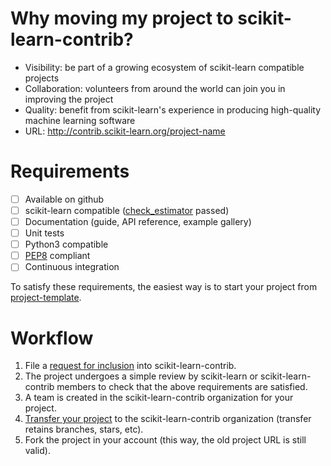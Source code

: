 # Why moving my project to scikit-learn-contrib?

* Visibility: be part of a growing ecosystem of scikit-learn compatible projects
* Collaboration: volunteers from around the world can join you in improving the project
* Quality: benefit from scikit-learn's experience in producing high-quality machine learning software
* URL: http://contrib.scikit-learn.org/project-name

# Requirements

* [ ] Available on github
* [ ] scikit-learn compatible ([check_estimator](http://scikit-learn.org/stable/modules/generated/sklearn.utils.estimator_checks.check_estimator.html) passed)
* [ ] Documentation (guide, API reference, example gallery)
* [ ] Unit tests 
* [ ] Python3 compatible
* [ ] [PEP8](https://www.python.org/dev/peps/pep-0008/) compliant
* [ ] Continuous integration

To satisfy these requirements, the easiest way is to start your project from 
[project-template](https://github.com/scikit-learn-contrib/project-template).

# Workflow

1. File a [request for inclusion](https://github.com/scikit-learn-contrib/scikit-learn-contrib/issues/new)
into scikit-learn-contrib.
2. The project undergoes a simple review by scikit-learn or scikit-learn-contrib members to check
that the above requirements are satisfied.
3. A team is created in the scikit-learn-contrib organization for your project.
4. [Transfer your project](https://help.github.com/articles/transferring-a-repository/) to the scikit-learn-contrib organization (transfer retains branches, stars, etc).
5. Fork the project in your account (this way, the old project URL is still valid).
